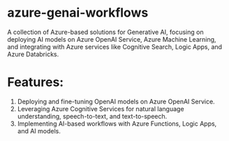 # azure-genai-workflows
A collection of Azure-based solutions for Generative AI, focusing on deploying AI models on Azure OpenAI Service, Azure Machine Learning, and integrating with Azure services like Cognitive Search, Logic Apps, and Azure Databricks.

# Features:

1. Deploying and fine-tuning OpenAI models on Azure OpenAI Service.
2. Leveraging Azure Cognitive Services for natural language understanding, speech-to-text, and text-to-speech.
3. Implementing AI-based workflows with Azure Functions, Logic Apps, and AI models.
